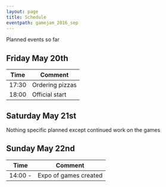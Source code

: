 ```yaml
---
layout: page
title: Schedule
eventpath: gamejam_2016_sep
---
```



Planned events so far

Friday May 20th
------------------

| Time  | Comment |
| ------------- | ------------- |
| 17:30  | Ordering pizzas  |
| 18:00  | Official start  |


Saturday May 21st
--------------------

Nothing specific planned except continued work on the games


Sunday May 22nd
-----------------


| Time  | Comment |
| ------------- | ------------- |
| 14:00 -  | Expo of games created |


